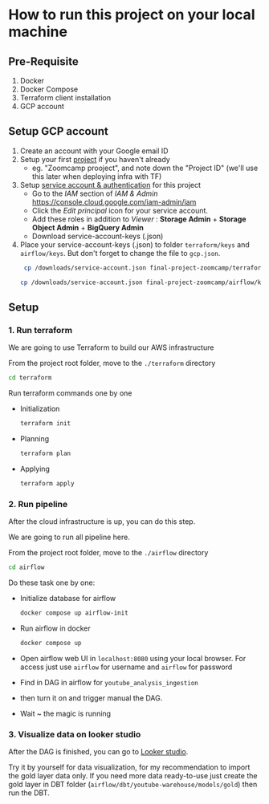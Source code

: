 # How to run this project on your local machine

## Pre-Requisite
1. Docker
2. Docker Compose
3. Terraform client installation
4. GCP account

## Setup GCP account
1. Create an account with your Google email ID 
2. Setup your first [project](https://console.cloud.google.com/) if you haven't already
    * eg. "Zoomcamp prooject", and note down the "Project ID" (we'll use this later when deploying infra with TF)
3. Setup [service account & authentication](https://cloud.google.com/docs/authentication/getting-started) for this project
    * Go to the *IAM* section of *IAM & Admin* https://console.cloud.google.com/iam-admin/iam
   * Click the *Edit principal* icon for your service account.
   * Add these roles in addition to *Viewer* : **Storage Admin** + **Storage Object Admin** + **BigQuery Admin**
   * Download service-account-keys (.json)
4. Place your service-account-keys (.json) to folder `terraform/keys` and `airflow/keys`. But don't forget to change the file to `gcp.json`.
   ```bash 
    cp /downloads/service-account.json final-project-zoomcamp/terraform/keys/gcp.json
    ```
   ```bash 
   cp /downloads/service-account.json final-project-zoomcamp/airflow/keys/gcp.json
   ```

## Setup
### 1. Run terraform
We are going to use Terraform to build our AWS infrastructure

From the project root folder, move to the `./terraform` directory
```bash
cd terraform
```
Run terraform commands one by one

- Initialization
    ```bash
    terraform init
    ```

- Planning
    ```bash
    terraform plan
    ```
- Applying
    ```bash
    terraform apply
    ```

### 2. Run pipeline
After the cloud infrastructure is up, you can do this step.

We are going to run all pipeline here.

From the project root folder, move to the `./airflow` directory
```bash
cd airflow
```

Do these task one by one:
- Initialize database for airflow
    ```bash
    docker compose up airflow-init
    ```
- Run airflow in docker
    ```bash
    docker compose up
    ```

- Open airflow web UI in `localhost:8080` using your local browser. For access just use `airflow` for username and `airflow` for password
- Find in DAG in airflow for `youtube_analysis_ingestion`
- then turn it on and trigger manual the DAG.
- Wait ~ the magic is running

### 3. Visualize data on looker studio
After the DAG is finished, you can go to [Looker studio](https://lookerstudio.google.com).

Try it by yourself for data visualization, for my recommendation to import the gold layer data only. If you need more data ready-to-use just create the gold layer in DBT folder (`airflow/dbt/youtube-warehouse/models/gold`) then run the DBT.